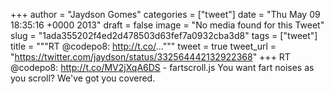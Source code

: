 
+++
author = "Jaydson Gomes"
categories = ["tweet"]
date = "Thu May 09 18:35:16 +0000 2013"
draft = false
image = "No media found for this Tweet"
slug = "1ada355202f4ed2d478503d63fef7a0932cba3d8"
tags = ["tweet"]
title = """RT @codepo8: http://t.co/..."""
tweet = true
tweet_url = "https://twitter.com/jaydson/status/332564442132922368"
+++
RT @codepo8: http://t.co/MV2jXqA6DS - 
           fartscroll.js
           You want fart noises as you scroll? We've got you covered.
